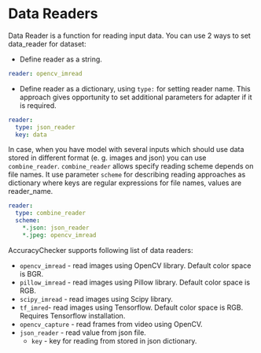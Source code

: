 # Data Readers

Data Reader is a function for reading input data.
You can use 2 ways to set data_reader for dataset:
* Define reader as a string.

```yml
reader: opencv_imread
```

* Define reader as a dictionary, using `type:` for setting reader name. This approach gives opportunity to set additional parameters for adapter if it is required.

```yml
reader:
  type: json_reader
  key: data
```

In case, when you have model with several inputs which should use data stored in different format (e. g. images and json) you can use `combine_reader`.
`combine_reader` allows specify reading scheme depends on file names. It use parameter `scheme` for describing reading approaches as dictionary where keys are regular expressions for file names, values are reader_name.

```yml
reader:
  type: combine_reader
  scheme:
    *.json: json_reader
    *.jpeg: opencv_imread
``` 

AccuracyChecker supports following list of data readers:
* `opencv_imread` - read images using OpenCV library. Default color space is BGR.
* `pillow_imread` - read images using Pillow library. Default color space is RGB.
* `scipy_imread` - read images using Scipy library.
* `tf_imred`- read images using Tensorflow. Default color space is RGB. Requires Tensorflow installation.
* `opencv_capture` - read frames from video using OpenCV.
* `json_reader` - read value from json file.
  * `key` - key for reading from stored in json dictionary.
